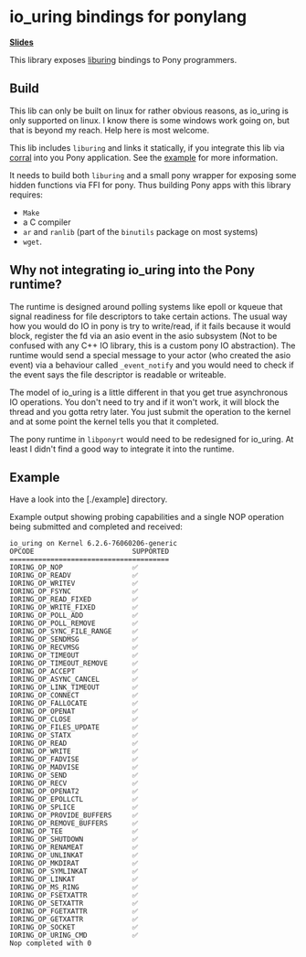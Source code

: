 # io_uring bindings for ponylang

[**Slides**](https://mfelsche.github.io/pony-uring)

This library exposes [liburing](https://github.com/axboe/liburing) bindings to Pony programmers.

## Build

This lib can only be built on linux for rather obvious reasons, as io_uring is only supported on linux. I know there is some windows work going on, but that is beyond my reach. Help here is most welcome.

This lib includes `liburing` and links it statically, if you integrate this lib via [corral](https://github.com/ponylang/corral) into you Pony application. See the [example](./example) for more information.

It needs to build both `liburing` and a small pony wrapper for exposing some hidden functions via FFI for pony. Thus building Pony apps with this library requires:

  * `Make`
  * a C compiler
  * `ar` and `ranlib` (part of the `binutils` package on most systems)
  * `wget`.

## Why not integrating io_uring into the Pony runtime?

The runtime is designed around polling systems like epoll or kqueue that signal readiness for file descriptors to take certain actions. The usual way how you would do IO in pony is try to write/read, if it fails because it would block, register the fd via an asio event in the asio subsystem (Not to be confused with any C++ IO library, this is a custom pony IO abstraction). The runtime would send a special message to your actor (who created the asio event) via a behaviour called `_event_notify` and you would need to check if the event says the file descriptor is readable or writeable.

The model of io_uring is a little different in that you get true asynchronous IO operations. You don't need to try and if it won't work, it will block the thread and you gotta retry later. You just submit the operation to the kernel and at some point the kernel tells you that it completed.

The pony runtime in `libponyrt` would need to be redesigned for io_uring. At least I didn't find a good way to integrate it into the runtime.

## Example

Have a look into the [./example] directory.

Example output showing probing capabilities and a single NOP operation being submitted and completed and received:

```
io_uring on Kernel 6.2.6-76060206-generic
OPCODE                        SUPPORTED
=======================================
IORING_OP_NOP                 ✅
IORING_OP_READV               ✅
IORING_OP_WRITEV              ✅
IORING_OP_FSYNC               ✅
IORING_OP_READ_FIXED          ✅
IORING_OP_WRITE_FIXED         ✅
IORING_OP_POLL_ADD            ✅
IORING_OP_POLL_REMOVE         ✅
IORING_OP_SYNC_FILE_RANGE     ✅
IORING_OP_SENDMSG             ✅
IORING_OP_RECVMSG             ✅
IORING_OP_TIMEOUT             ✅
IORING_OP_TIMEOUT_REMOVE      ✅
IORING_OP_ACCEPT              ✅
IORING_OP_ASYNC_CANCEL        ✅
IORING_OP_LINK_TIMEOUT        ✅
IORING_OP_CONNECT             ✅
IORING_OP_FALLOCATE           ✅
IORING_OP_OPENAT              ✅
IORING_OP_CLOSE               ✅
IORING_OP_FILES_UPDATE        ✅
IORING_OP_STATX               ✅
IORING_OP_READ                ✅
IORING_OP_WRITE               ✅
IORING_OP_FADVISE             ✅
IORING_OP_MADVISE             ✅
IORING_OP_SEND                ✅
IORING_OP_RECV                ✅
IORING_OP_OPENAT2             ✅
IORING_OP_EPOLLCTL            ✅
IORING_OP_SPLICE              ✅
IORING_OP_PROVIDE_BUFFERS     ✅
IORING_OP_REMOVE_BUFFERS      ✅
IORING_OP_TEE                 ✅
IORING_OP_SHUTDOWN            ✅
IORING_OP_RENAMEAT            ✅
IORING_OP_UNLINKAT            ✅
IORING_OP_MKDIRAT             ✅
IORING_OP_SYMLINKAT           ✅
IORING_OP_LINKAT              ✅
IORING_OP_MS_RING             ✅
IORING_OP_FSETXATTR           ✅
IORING_OP_SETXATTR            ✅
IORING_OP_FGETXATTR           ✅
IORING_OP_GETXATTR            ✅
IORING_OP_SOCKET              ✅
IORING_OP_URING_CMD           ✅
Nop completed with 0
```

